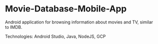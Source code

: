 # Movie-Database-Mobile-App

Android application for browsing information about movies and TV, similar to IMDB.

Technologies: Android Studio, Java, NodeJS, GCP
